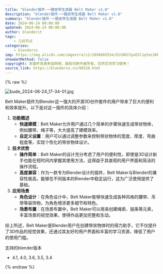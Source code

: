```yaml
---
title: "blender插件-一键皮带生成器 Belt Maker v1.0"
description: "blender插件-一键皮带生成器 Belt Maker v1.0"
summary: "blender插件-一键皮带生成器 Belt Maker v1.0"
date: 2024-06-24 00:00:00
updated: 2024-06-24 00:00:00
author: blenderit
tags: 
    - 几何节点
categories:
    - blenderco
img: https://img.alicdn.com/imgextra/i2/1856665554/O1CN01fpxESl1qtmiSKRGJ3_!!1856665554.jpg
showGetMethod: false
copyright: 本插件资源来自网络，版权归原作者所有，仅供交流学习使用！
source_link: https://blenderco.cn/90528.html
---
```


{% raw %}
<p><img src="https://img.alicdn.com/imgextra/i2/1856665554/O1CN01fpxESl1qtmiSKRGJ3_!!1856665554.jpg" alt="bude_2024-06-24_17-34-01.jpg"></p><p>Belt Maker插件为Blender这一强大的开源3D创作套件的用户带来了巨大的便利和效率提升。以下是对这一插件的具体介绍：</p><ol>
<li><strong>功能概述</strong>
<ul>
<li><strong>快速建模</strong>：Belt Maker允许用户通过几个简单的步骤快速生成带状物体，例如腰带、绳子等，大大提高了建模效率。</li>
<li><strong>自定义设置</strong>：用户可以通过调整参数来控制带状物体的宽度、厚度、弯曲程度等，实现个性化的带状物体设计。</li>
</ul>
</li>
<li><strong>技术优势</strong>
<ul>
<li><strong>操作简单</strong>：Belt Maker的设计充分考虑了用户的便利性，即使是3D设计新手也能在短时间内掌握其使用方法，这得益于其直观的用户界面和简洁的操作流程。</li>
<li><strong>高度兼容</strong>：作为一款专为Blender设计的插件，Belt Maker与Blender的兼容性极高，能够在不同版本的Blender中稳定运行，这为广泛使用提供了基础。</li>
</ul>
</li>
<li><strong>应用场景</strong>
<ul>
<li><strong>角色设计</strong>：在角色设计中，Belt Maker能够快速生成各种风格的腰带、吊带等装饰物，为角色增添更多细节和特色。</li>
<li><strong>场景布置</strong>：在场景布置中，Belt Maker可以用来创建绳索、链条等元素，丰富场景的视觉效果，使得作品更加完整和生动。</li>
</ul>
</li>
</ol><p>综上所述，Belt Maker是Blender用户在创建带状物体时的得力助手，它不仅提升了3D作品的视觉效果，还通过其友好的用户界面和丰富的学习资源，降低了用户的使用门槛。</p><p>支持的blender版本</p><ul>
<li>4.1, 4.0, 3.6, 3.5, 3.4</li>
</ul>
<div style="display: none">blenderco</div>
{% endraw %}